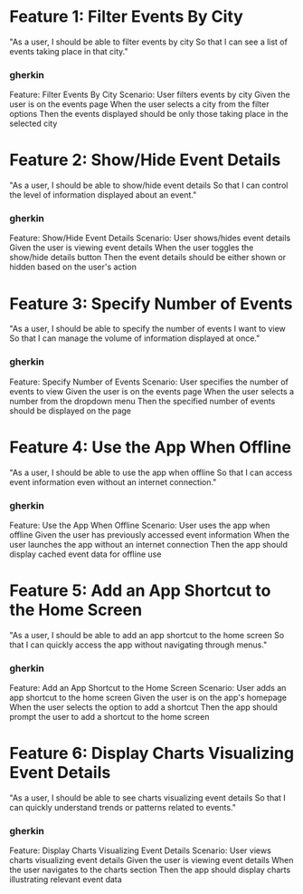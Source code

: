 # Feature 1: Filter Events By City
"As a user,
I should be able to filter events by city
So that I can see a list of events taking place in that city."

### gherkin
Feature: Filter Events By City
Scenario: User filters events by city
    Given the user is on the events page
    When the user selects a city from the filter options
    Then the events displayed should be only those taking place in the selected city

# Feature 2: Show/Hide Event Details
"As a user,
I should be able to show/hide event details
So that I can control the level of information displayed about an event."

### gherkin
Feature: Show/Hide Event Details
Scenario: User shows/hides event details
    Given the user is viewing event details
    When the user toggles the show/hide details button
    Then the event details should be either shown or hidden based on the user's action


# Feature 3: Specify Number of Events
"As a user,
I should be able to specify the number of events I want to view
So that I can manage the volume of information displayed at once."

### gherkin
Feature: Specify Number of Events
Scenario: User specifies the number of events to view
    Given the user is on the events page
    When the user selects a number from the dropdown menu
    Then the specified number of events should be displayed on the page


# Feature 4: Use the App When Offline
"As a user,
I should be able to use the app when offline
So that I can access event information even without an internet connection."

### gherkin
Feature: Use the App When Offline
Scenario: User uses the app when offline
    Given the user has previously accessed event information
    When the user launches the app without an internet connection
    Then the app should display cached event data for offline use


# Feature 5: Add an App Shortcut to the Home Screen
"As a user,
I should be able to add an app shortcut to the home screen
So that I can quickly access the app without navigating through menus."

### gherkin
Feature: Add an App Shortcut to the Home Screen
Scenario: User adds an app shortcut to the home screen
    Given the user is on the app's homepage
    When the user selects the option to add a shortcut
    Then the app should prompt the user to add a shortcut to the home screen


# Feature 6: Display Charts Visualizing Event Details
"As a user,
I should be able to see charts visualizing event details
So that I can quickly understand trends or patterns related to events."

### gherkin
Feature: Display Charts Visualizing Event Details
Scenario: User views charts visualizing event details
    Given the user is viewing event details
    When the user navigates to the charts section
    Then the app should display charts illustrating relevant event data






